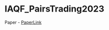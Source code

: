 # IAQF_PairsTrading2023

Paper - [PaperLink](https://github.com/kohsheen1234/IAQF_PairsTrading2023/blob/main/Application%20of%20Time-Varying%20Optimal%20Copula%20and%20Mixed%20Copula%20in%20Pairs%20Trading.pdf)
